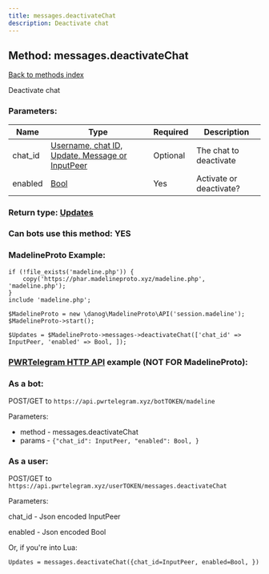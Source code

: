 ```yaml
---
title: messages.deactivateChat
description: Deactivate chat
---
```

## Method: messages.deactivateChat  
[Back to methods index](index.md)


Deactivate chat

### Parameters:

| Name     |    Type       | Required | Description |
|----------|---------------|----------|-------------|
|chat\_id|[Username, chat ID, Update, Message or InputPeer](../types/InputPeer.md) | Optional|The chat to deactivate|
|enabled|[Bool](../types/Bool.md) | Yes|Activate or deactivate?|


### Return type: [Updates](../types/Updates.md)

### Can bots use this method: **YES**


### MadelineProto Example:


```
if (!file_exists('madeline.php')) {
    copy('https://phar.madelineproto.xyz/madeline.php', 'madeline.php');
}
include 'madeline.php';

$MadelineProto = new \danog\MadelineProto\API('session.madeline');
$MadelineProto->start();

$Updates = $MadelineProto->messages->deactivateChat(['chat_id' => InputPeer, 'enabled' => Bool, ]);
```

### [PWRTelegram HTTP API](https://pwrtelegram.xyz) example (NOT FOR MadelineProto):

### As a bot:

POST/GET to `https://api.pwrtelegram.xyz/botTOKEN/madeline`

Parameters:

* method - messages.deactivateChat
* params - `{"chat_id": InputPeer, "enabled": Bool, }`



### As a user:

POST/GET to `https://api.pwrtelegram.xyz/userTOKEN/messages.deactivateChat`

Parameters:

chat_id - Json encoded InputPeer

enabled - Json encoded Bool




Or, if you're into Lua:

```
Updates = messages.deactivateChat({chat_id=InputPeer, enabled=Bool, })
```


